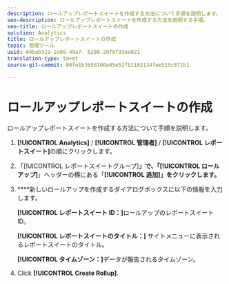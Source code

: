 ```yaml
---
description: ロールアップレポートスイートを作成する方法について手順を説明します。
seo-description: ロールアップレポートスイートを作成する方法を説明する手順。
seo-title: ロールアップレポートスイートの作成
solution: Analytics
title: ロールアップレポートスイートの作成
topic: 管理ツール
uuid: d4bab32a-2a09-49a7- b280-29f8f33ee021
translation-type: tm+mt
source-git-commit: 86fe1b3650100a05e52fb2102134fee515c871b1

---
```



# ロールアップレポートスイートの作成

ロールアップレポートスイートを作成する方法について手順を説明します。

1. **[!UICONTROL Analytics]** / **[!UICONTROL 管理者]** / **[!UICONTROL レポートスイート]**&#x200B;の順にクリックします。
1. 「[!UICONTROL レポートスイートグループ]**」で、「[!UICONTROL ロールアップ]**」ヘッダーの横にある「**[!UICONTROL 追加]」をクリックします。**
1. ****&#x200B;新しいロールアップを作成するダイアログボックスに以下の情報を入力します。

   **[!UICONTROL レポートスイート ID：]**&#x200B;ロールアップのレポートスイート ID。

   **[!UICONTROL レポートスイートのタイトル：]** サイトメニューに表示されるレポートスイートのタイトル。

   **[!UICONTROL タイムゾーン：]**&#x200B;データが報告されるタイムゾーン。
1. Click **[!UICONTROL Create Rollup]**.
